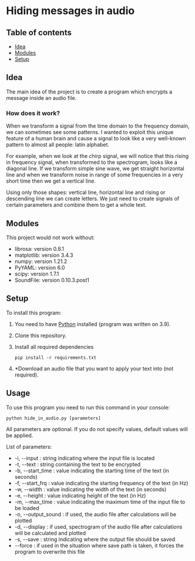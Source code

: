 # Hiding messages in audio

## Table of contents
* [Idea](#idea)
* [Modules](#modules)
* [Setup](#setup)

## Idea
The main idea of the project is to create a program which encrypts a message inside an audio file.

### How does it work?
When we transform a signal from the time domain to the frequency domain, we can sometimes see some patterns.
I wanted to exploit this unique feature of a human brain and cause a signal to look like a very well-known pattern to
almost all people: latin alphabet.

For example, when we look at the chirp signal, we will notice that this rising in frequency signal, when
transformed to the spectrogram, looks like a diagonal line. If we transform simple sine wave, we get straight horizontal
line and when we transform noise in range of some frequencies in a very short time then we get a vertical line.

Using only those shapes: vertical line, horizontal line and rising or descending line we can create letters.
We just need to create signals of certain parameters and combine them to get a whole text.

## Modules
This project would not work without:
* librosa: version 0.8.1
* matplotlib: version 3.4.3
* numpy: version 1.21.2
* PyYAML: version 6.0
* scipy: version 1.7.1
* SoundFile: version 0.10.3.post1

## Setup

To install this program:

1. You need to have [Python](https://www.python.org/downloads/) installed (program was written on 3.9).
2. Clone this repository.
3. Install all required dependencies
   
   ``pip install -r requirements.txt``
4. *Download an audio file that you want to apply your text into (not required).

## Usage

To use this program you need to run this command in your console:

   ``python hide_in_audio.py [parameters]``
   
All parameters are optional. If you do not specify values, default values will be applied.

List of parameters:
* -i, --input : string indicating where the input file is located
* -t, --text : string containing the text to be encrypted
* -b, --start_time : value indicating the starting time of the text (in seconds)
* -f, --start_frq : value indicating the starting frequency of the text (in Hz)
* -w, --width : value indicating the width of the text (in seconds)
* -e, --height : value indicating height of the text (in Hz)
* -m, --max_time : value indicating the maximum time of the input file to be loaded
* -o, --output_sound : if used, the audio file after calculations will be plotted
* -d, --display : if used, spectrogram of the audio file after calculations will be calculated and plotted
* -s, --save : string indicating where the output file should be saved
* --force : if used in the situation where save path is taken, it forces the program to overwrite this file